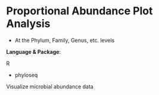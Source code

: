 # Proportional Abundance Plot Analysis

- At the Phylum, Family, Genus, etc. levels

**Language & Package**:

R
- phyloseq

Visualize microbial abundance data
